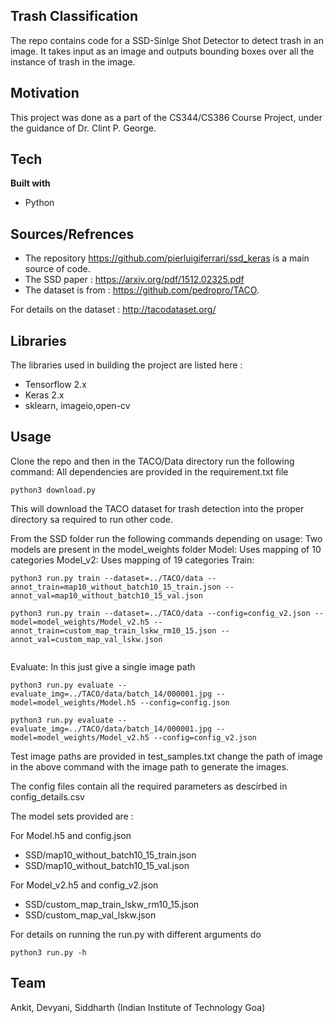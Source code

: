 ## Trash Classification
The repo contains code for a SSD-Sinlge Shot Detector to detect trash in an image. It takes input as an image and outputs bounding boxes over all the instance of trash in the image.
## Motivation
This project was done as a part of the CS344/CS386 Course Project, under the guidance of Dr. Clint P. George.
<!-- 
## Build status
Build status of continus integration i.e. travis, appveyor etc. Ex. - 

[![Build Status](https://travis-ci.org/akashnimare/foco.svg?branch=master)](https://travis-ci.org/akashnimare/foco)
[![Windows Build Status](https://ci.appveyor.com/api/projects/status/github/akashnimare/foco?branch=master&svg=true)](https://ci.appveyor.com/project/akashnimare/foco/branch/master) -->

<!-- ## Code style
If you're using any code style like xo, standard etc. That will help others while contributing to your project. Ex. -

[![js-standard-style](https://img.shields.io/badge/code%20style-standard-brightgreen.svg?style=flat)](https://github.com/feross/standard)
  -->
 
## Tech
<b>Built with</b>
- Python

## Sources/Refrences
- The repository https://github.com/pierluigiferrari/ssd_keras is a main source of code.
- The SSD paper : https://arxiv.org/pdf/1512.02325.pdf
- The dataset is from : https://github.com/pedropro/TACO.

For details on the dataset : http://tacodataset.org/

## Libraries
The libraries used in building the project are listed here :
- Tensorflow 2.x
- Keras 2.x
- sklearn, imageio,open-cv

## Usage
Clone the repo and then in the TACO/Data directory run the following command:
All dependencies are provided in the requirement.txt file
```
python3 download.py
```
This will download the TACO dataset for trash detection into the proper directory sa required to run other code.

From the SSD folder run the following commands depending on usage:
Two models are present in the model_weights folder 
Model: Uses mapping of 10 categories 
Model_v2: Uses mapping of 19 categories
Train:
```
python3 run.py train --dataset=../TACO/data --annot_train=map10_without_batch10_15_train.json --annot_val=map10_without_batch10_15_val.json

```

```
python3 run.py train --dataset=../TACO/data --config=config_v2.json --model=model_weights/Model_v2.h5 --annot_train=custom_map_train_lskw_rm10_15.json --annot_val=custom_map_val_lskw.json


```

Evaluate: In this just give a single image path

```
python3 run.py evaluate --evaluate_img=../TACO/data/batch_14/000001.jpg --model=model_weights/Model.h5 --config=config.json
```

```
python3 run.py evaluate --evaluate_img=../TACO/data/batch_14/000001.jpg --model=model_weights/Model_v2.h5 --config=config_v2.json

```
Test image paths are provided in test_samples.txt change the path of image in the above command with the image path to generate the images.

The config files contain all the required parameters as descirbed in config_details.csv

The model sets provided are :

For Model.h5 and config.json
- SSD/map10_without_batch10_15_train.json
- SSD/map10_without_batch10_15_val.json


For Model_v2.h5 and config_v2.json
- SSD/custom_map_train_lskw_rm10_15.json
- SSD/custom_map_val_lskw.json

For details on running the run.py with different arguments do 
```
python3 run.py -h
```

## Team
Ankit, Devyani, Siddharth (Indian Institute of Technology Goa)
